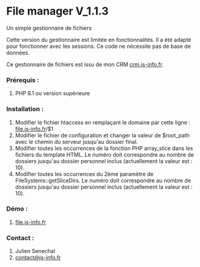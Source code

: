 # File manager <strong>V_1.1.3</strong>
<p>Un simple gestionnaire de fichiers</p>
<p>Cette version du gestionnaire est limitée en fonctionnalités. Il a été adapté pour fonctionner avec les sessions. Ce code ne nécessite pas de base de données.</p>
<p>Ce gestionnaire de fichiers est issu de mon CRM <a href="https://crm.js-info.fr" target="_blank">crm.js-info.fr</a>.</p>
<h3>Prérequis :</h3>
<ol>
<li>PHP 8.1 ou version supérieure</li>
</ol>
<h3>Installation :</h3>
<ol>
<li>Modifier le fichier htaccess en remplaçant le domaine par cette ligne : <u>file.js-info.fr</u>/$1</li>
<li>Modifier le fichier de configuration et changer la valeur de $root_path avec le chemin du serveur jusqu'au dossier final.</li>
<li>Modifier toutes les occurrences de la fonction PHP array_slice dans les fichiers du template HTML. Le numéro doit correspondre au nombre de dossiers jusqu'au dossier personnel inclus (actuellement la valeur est : 10).</li>
<li>Modifier toutes les occurrences du 2ème paramètre de FileSystems::getSliceDirs. Le numéro doit correspondre au nombre de dossiers jusqu'au dossier personnel inclus (actuellement la valeur est : 10).</li>
</ol>
<h3>Démo :</h3>
<ol>
<li><a href="https://file.js-info.fr/datas/data" target="_blank">file.js-info.fr</a></li>
</ol>
<h3>Contact :</h3>
<ol>
<li>Julien Senechal</li>
<li><a href="mailto:contact@js-info.fr">contact@js-info.fr</a></li>
</ol>

